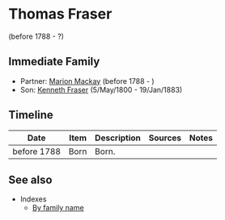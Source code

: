 ﻿---
layout: person
subject_key: i79545968
permalink: /people/i79545968
---

# Thomas Fraser
(before 1788 - ?)

## Immediate Family

* Partner: [Marion Mackay](./@i56151384@-marion-mackay-b1788-d.md) (before 1788 - )
* Son: [Kenneth Fraser](./@i61428726@-kenneth-fraser-b1800-5-5-d1883-1-19.md) (5/May/1800 - 19/Jan/1883)

## Timeline

Date | Item | Description | Sources | Notes
---|---|---|---|---
before 1788 | Born | Born. |  | 


## See also

- Indexes
  - [By family name](../index-by-family-name.md)
